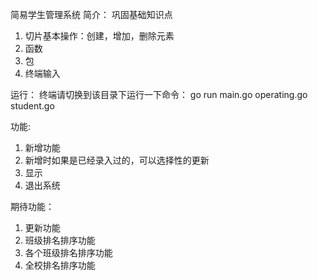 简易学生管理系统
简介： 巩固基础知识点
1. 切片基本操作：创建，增加，删除元素
2. 函数
3. 包
4. 终端输入

运行： 终端请切换到该目录下运行一下命令： go run main.go operating.go student.go

功能: 
1. 新增功能
2. 新增时如果是已经录入过的，可以选择性的更新
3. 显示
4. 退出系统

期待功能： 
1. 更新功能
2. 班级排名排序功能
3. 各个班级排名排序功能
4. 全校排名排序功能